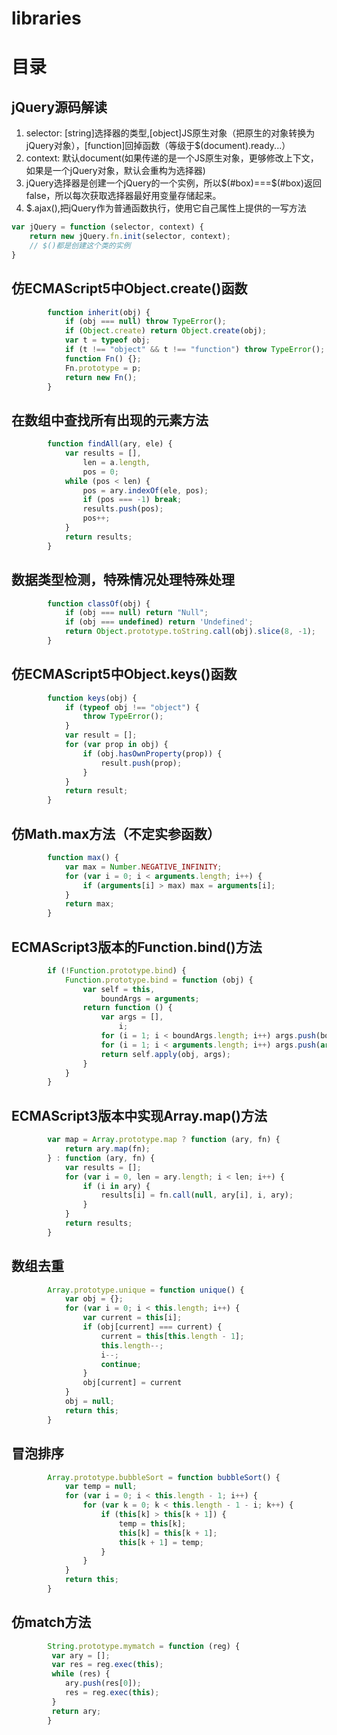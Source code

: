 # libraries
# 目录


## jQuery源码解读

1. selector: [string]选择器的类型,[object]JS原生对象（把原生的对象转换为jQuery对象），[function]回掉函数（等级于$(document).ready...）
2. context: 默认document(如果传递的是一个JS原生对象，更够修改上下文，如果是一个jQuery对象，默认会重构为选择器)
3. jQuery选择器是创建一个jQuery的一个实例，所以$(#box)===$(#box)返回false，所以每次获取选择器最好用变量存储起来。
4. $.ajax(),把jQuery作为普通函数执行，使用它自己属性上提供的一写方法

```js
var jQuery = function (selector, context) {
    return new jQuery.fn.init(selector, context);
    // $()都是创建这个类的实例
}
```
## 仿ECMAScript5中Object.create()函数
```js
        function inherit(obj) {
            if (obj === null) throw TypeError();
            if (Object.create) return Object.create(obj);
            var t = typeof obj;
            if (t !== "object" && t !== "function") throw TypeError();
            function Fn() {};
            Fn.prototype = p;
            return new Fn();
        }
```
## 在数组中查找所有出现的元素方法

```js
        function findAll(ary, ele) {
            var results = [],
                len = a.length,
                pos = 0;
            while (pos < len) {
                pos = ary.indexOf(ele, pos);
                if (pos === -1) break;
                results.push(pos);
                pos++;
            }
            return results;
        }
```

## 数据类型检测，特殊情况处理特殊处理

```js
        function classOf(obj) {
            if (obj === null) return "Null";
            if (obj === undefined) return 'Undefined';
            return Object.prototype.toString.call(obj).slice(8, -1);
        }
```


## 仿ECMAScript5中Object.keys()函数

```js
        function keys(obj) {
            if (typeof obj !== "object") {
                throw TypeError();
            }
            var result = [];
            for (var prop in obj) {
                if (obj.hasOwnProperty(prop)) {
                    result.push(prop);
                }
            }
            return result;
        }
```

## 仿Math.max方法（不定实参函数）

```js
        function max() {
            var max = Number.NEGATIVE_INFINITY;
            for (var i = 0; i < arguments.length; i++) {
                if (arguments[i] > max) max = arguments[i];
            }
            return max;
        }
```

## ECMAScript3版本的Function.bind()方法

```js
        if (!Function.prototype.bind) {
            Function.prototype.bind = function (obj) {
                var self = this,
                    boundArgs = arguments;
                return function () {
                    var args = [],
                        i;
                    for (i = 1; i < boundArgs.length; i++) args.push(boundArgs[i]);
                    for (i = 1; i < arguments.length; i++) args.push(arguments[i]);
                    return self.apply(obj, args);
                }
            }
        }
```

## ECMAScript3版本中实现Array.map()方法

```js
        var map = Array.prototype.map ? function (ary, fn) {
            return ary.map(fn);
        } : function (ary, fn) {
            var results = [];
            for (var i = 0, len = ary.length; i < len; i++) {
                if (i in ary) {
                    results[i] = fn.call(null, ary[i], i, ary);
                }
            }
            return results;
        }
```

## 数组去重

```js
        Array.prototype.unique = function unique() {
            var obj = {};
            for (var i = 0; i < this.length; i++) {
                var current = this[i];
                if (obj[current] === current) {
                    current = this[this.length - 1];
                    this.length--;
                    i--;
                    continue;
                }
                obj[current] = current
            }
            obj = null;
            return this;
        }
```

## 冒泡排序

```js
        Array.prototype.bubbleSort = function bubbleSort() {
            var temp = null;
            for (var i = 0; i < this.length - 1; i++) {
                for (var k = 0; k < this.length - 1 - i; k++) {
                    if (this[k] > this[k + 1]) {
                        temp = this[k];
                        this[k] = this[k + 1];
                        this[k + 1] = temp;
                    }
                }
            }
            return this;
        }

```

## 仿match方法

```js
        String.prototype.mymatch = function (reg) {
         var ary = [];
         var res = reg.exec(this);
         while (res) {
            ary.push(res[0]);
            res = reg.exec(this);
         }
         return ary;
        }
```

